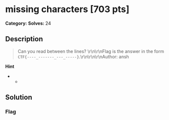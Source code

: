 # missing characters [703 pts]

**Category:** 
**Solves:** 24

## Description
>Can you read between the lines?  \r\n\r\nFlag is the answer in the form `CTF{----_-------_---_-----}`.\r\n\r\n\r\nAuthor: ansh

**Hint**
* -

## Solution

### Flag


